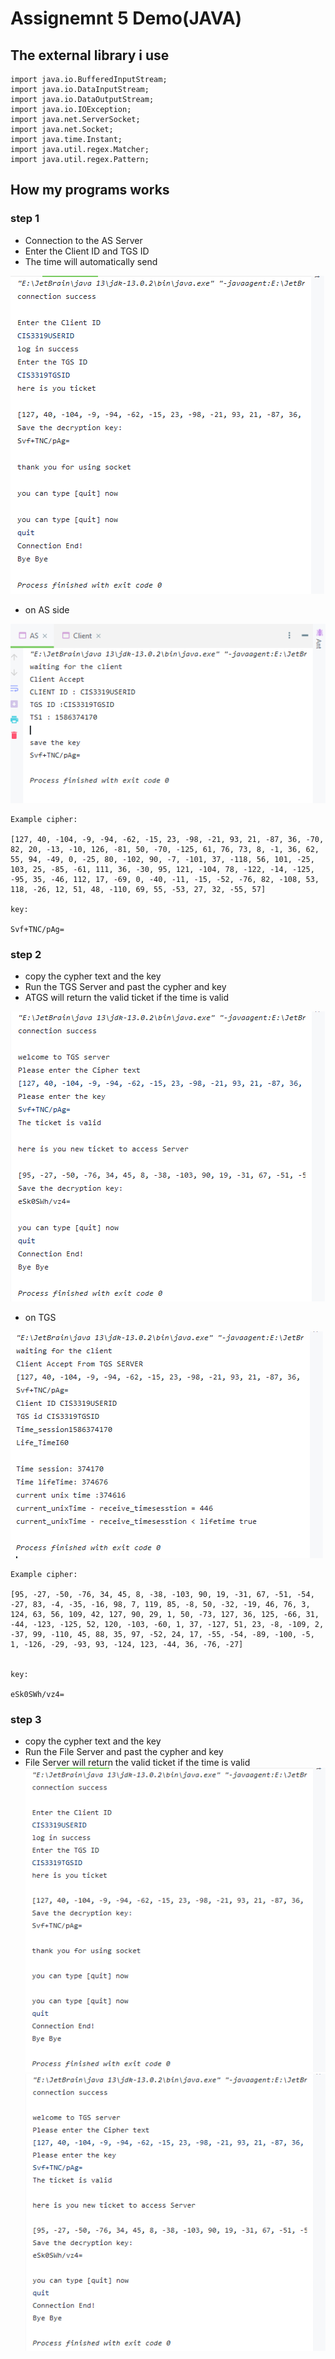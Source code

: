 # Assignemnt 5 Demo(JAVA)


## The external library i use
```
import java.io.BufferedInputStream;
import java.io.DataInputStream;
import java.io.DataOutputStream;
import java.io.IOException;
import java.net.ServerSocket;
import java.net.Socket;
import java.time.Instant;
import java.util.regex.Matcher;
import java.util.regex.Pattern;
```

## How my programs works

### step 1
* Connection to the AS Server
* Enter the Client ID and TGS ID
* The time will automatically send

![Client_from_AS](Client_from_AS.png)

* on AS side
  
![](On_AS_Side_to_client.png)

```
Example cipher:

[127, 40, -104, -9, -94, -62, -15, 23, -98, -21, 93, 21, -87, 36, -70, 82, 20, -13, -10, 126, -81, 50, -70, -125, 61, 76, 73, 8, -1, 36, 62, 55, 94, -49, 0, -25, 80, -102, 90, -7, -101, 37, -118, 56, 101, -25, 103, 25, -85, -61, 111, 36, -30, 95, 121, -104, 78, -122, -14, -125, -95, 35, -46, 112, 17, -69, 0, -40, -11, -15, -52, -76, 82, -108, 53, 118, -26, 12, 51, 48, -110, 69, 55, -53, 27, 32, -55, 57]

key:

Svf+TNC/pAg=
```



### step 2
* copy the cypher text and the key
* Run the TGS Server and past the cypher and key
* ATGS will return the valid ticket if the time is valid 

![](Valid_ticket_from_AS.png)
* on TGS

![](On_TGS_side.png)


```
Example cipher:

[95, -27, -50, -76, 34, 45, 8, -38, -103, 90, 19, -31, 67, -51, -54, -27, 83, -4, -35, -16, 98, 7, 119, 85, -8, 50, -32, -19, 46, 76, 3, 124, 63, 56, 109, 42, 127, 90, 29, 1, 50, -73, 127, 36, 125, -66, 31, -44, -123, -125, 52, 120, -103, -60, 1, 37, -127, 51, 23, -8, -109, 2, -37, 99, -110, 45, 88, 35, 97, -52, 24, 17, -55, -54, -89, -100, -5, 1, -126, -29, -93, 93, -124, 123, -44, 36, -76, -27]


key:

eSk0SWh/vz4=
```

### step 3
* copy the cypher text and the key
* Run the File Server and past the cypher and key
* File Server will return the valid ticket if the time is valid 
![](Client_from_AS.png)
![](Valid_ticket_from_AS.png)